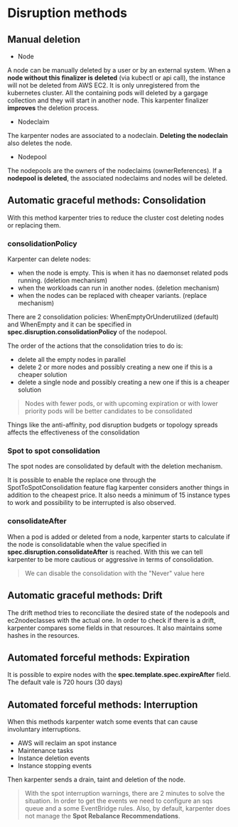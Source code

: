 # Disruption methods

## Manual deletion

- Node

A node can be manually deleted by a user or by an external system. When a **node without this finalizer is deleted** (via kubectl or api call), the instance will not be deleted from AWS EC2. It is only unregistered from the kubernetes cluster. All the containing pods will deleted by a gargage collection and they will start in another node.
This karpenter finalizer **improves** the deletion process.

- Nodeclaim

The karpenter nodes are associated to a nodeclain. **Deleting the nodeclain** also deletes the node.

- Nodepool

The nodepools are the owners of the nodeclaims (ownerReferences). If a **nodepool is deleted**, the associated nodeclaims and nodes will be deleted.

## Automatic graceful methods: Consolidation

With this method karpenter tries to reduce the cluster cost deleting nodes or replacing them.

### consolidationPolicy

Karpenter can delete nodes:

- when the node is empty. This is when it has no daemonset related pods running. (deletion mechanism)
- when the workloads can run in another nodes. (deletion mechanism)
- when the nodes can be replaced with cheaper variants. (replace mechanism)

There are 2 consolidation policies: WhenEmptyOrUnderutilized (default) and WhenEmpty and it can be specified in **spec.disruption.consolidationPolicy** of the nodepool.

The order of the actions that the consolidation tries to do is:

- delete all the empty nodes in parallel
- delete 2 or more nodes and possibly creating a new one if this is a cheaper solution
- delete a single node and possibly creating a new one if this is a cheaper solution

> Nodes with fewer pods, or with upcoming expiration or with lower priority pods will be better candidates to be consolidated

Things like the anti-affinity, pod disruption budgets or topology spreads affects the effectiveness of the consolidation

### Spot to spot consolidation

The spot nodes are consolidated by default with the deletion mechanism.

It is possible to enable the replace one through the SpotToSpotConsolidation feature flag karpenter considers another things in addition to the cheapest price. It also needs a minimum of 15 instance types to work and possibility to be interrupted is also observed.

### consolidateAfter

When a pod is added or deleted from a node, karpenter starts to calculate if the node is consolidatable when the value specified in **spec.disruption.consolidateAfter** is reached. With this we can tell karpenter to be more cautious or aggressive in terms of consolidation.

> We can disable the consolidation with the "Never" value here

## Automatic graceful methods: Drift

The drift method tries to reconciliate the desired state of the nodepools and ec2nodeclasses with the actual one.
In order to check if there is a drift, karpenter compares some fields in that resources. It also maintains some hashes in the resources.

## Automated forceful methods: Expiration

It is possible to expire nodes with the **spec.template.spec.expireAfter** field. The default vale is 720 hours (30 days)

## Automated forceful methods: Interruption

When this methods karpenter watch some events that can cause involuntary interruptions.

- AWS will reclaim an spot instance
- Maintenance tasks
- Instance deletion events
- Instance stopping events

Then karpenter sends a drain, taint and deletion of the node.

> With the spot interruption warnings, there are 2 minutes to solve the situation. In order to get the events we need to configure an sqs queue and a some EventBridge rules. Also, by default, karpenter does not manage the **Spot Rebalance Recommendations**.

